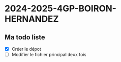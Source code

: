 # 2024-2025-4GP-BOIRON-HERNANDEZ

## Ma todo liste

- [x] Créer le dépot
- [ ] Modifier le fichier principal deux fois
